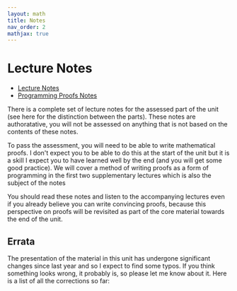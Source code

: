 ```yaml
---
layout: math
title: Notes
nav_order: 2
mathjax: true
---
```


# Lecture Notes

* [Lecture Notes](notes/notes.pdf)
* [Programming Proofs Notes](notes/proofs.pdf)

There is a complete set of lecture notes for the assessed part of the unit (see here for the distinction between the parts).  These notes are authoratative, you will not be assessed on anything that is not based on the contents of these notes.  

To pass the assessment, you will need to be able to write mathematical proofs.  I don't expect you to be able to do this at the start of the unit but it is a skill I expect you to have learned well by the end (and you will get some good practice).
We will cover a method of writing proofs as a form of programming in the first two supplementary lectures which is also the subject of the notes

You should read these notes and listen to the accompanying lectures even if you already believe you can write convincing proofs, because this perspective on proofs will be revisited as part of the core material towards the end of the unit.

## Errata

The presentation of the material in this unit has undergone significant changes since last year and so I expect to find some typos.  If you think something looks wrong, it probably is, so please let me know about it.  Here is a list of all the corrections so far:

